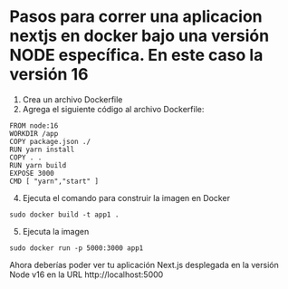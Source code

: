# Pasos para correr una aplicacion nextjs en docker bajo una versión NODE específica. En este caso la versión 16
1. Crea un archivo Dockerfile
2. Agrega el siguiente código al archivo Dockerfile:
```
FROM node:16
WORKDIR /app
COPY package.json ./
RUN yarn install
COPY . .
RUN yarn build
EXPOSE 3000
CMD [ "yarn","start" ]
```
4. Ejecuta el comando para construir la imagen en Docker
```
sudo docker build -t app1 .
```
5. Ejecuta la imagen
```
sudo docker run -p 5000:3000 app1
```
Ahora deberías poder ver tu aplicación Next.js desplegada en la versión Node v16 en la URL http://localhost:5000
